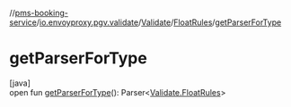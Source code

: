 //[pms-booking-service](../../../../index.md)/[io.envoyproxy.pgv.validate](../../index.md)/[Validate](../index.md)/[FloatRules](index.md)/[getParserForType](get-parser-for-type.md)

# getParserForType

[java]\
open fun [getParserForType](get-parser-for-type.md)(): Parser&lt;[Validate.FloatRules](index.md)&gt;